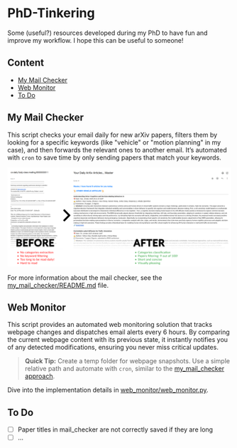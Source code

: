 # PhD-Tinkering
Some (useful?) resources developed during my PhD to have fun and improve my workflow. I hope this can be useful to someone!


## Content
- [My Mail Checker](#my-mail-checker)
- [Web Monitor](#web-monitor)
- [To Do](#to-do)

## My Mail Checker

This script checks your email daily for new arXiv papers, filters them by looking for a specific keywords (like "vehicle" or "motion planning" in my case), and then forwards the relevant ones to another email. It’s automated with `cron` to save 
time by only sending papers that match your keywords.

![Email Checker Workflow](/images/email_checker_before_after.png)

For more information about the mail checker, see the [my_mail_checker/README.md](my_mail_checker/README.md) file.

## Web Monitor

This script provides an automated web monitoring solution that tracks webpage changes and dispatches email alerts every 6 hours. By comparing the current webpage content with its previous state, it instantly notifies you of any detected modifications, ensuring you never miss critical updates.

> **Quick Tip:** Create a temp folder for webpage snapshots. Use a simple relative path and automate with `cron`, similar to the [my_mail_checker approach](my_mail_checker/README.md).

Dive into the implementation details in [web_monitor/web_monitor.py](web_monitor/web_monitor.py).

## To Do
- [ ] Paper titles in mail_checker are not correctly saved if they are long
- [ ] ...